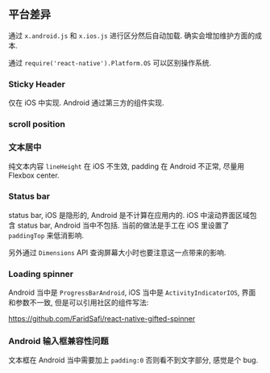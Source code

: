 
平台差异
----

通过 `x.android.js` 和 `x.ios.js` 进行区分然后自动加载.
确实会增加维护方面的成本.

通过 `require('react-native').Platform.OS` 可以区别操作系统.

### Sticky Header

仅在 iOS 中实现. Android 通过第三方的组件实现.

### scroll position

### 文本居中

纯文本内容 `lineHeight` 在 iOS 不生效, padding 在 Android 不正常, 尽量用 Flexbox center.

### Status bar

status bar, iOS 是隐形的, Android 是不计算在应用内的.
iOS 中滚动界面区域包含 status bar, Android 当中不包括.
当前的做法是手工在 iOS 里设置了 `paddingTop` 来低消影响.

另外通过 `Dimensions` API 查询屏幕大小时也要注意这一点带来的影响.

### Loading spinner

Android 当中是 `ProgressBarAndroid`, iOS 当中是 `ActivityIndicatorIOS`,
界面和参数不一致, 但是可以引用社区的组件写法:

https://github.com/FaridSafi/react-native-gifted-spinner

### Android 输入框兼容性问题

文本框在 Android 当中需要加上 `padding:0` 否则看不到文字部分, 感觉是个 bug.
